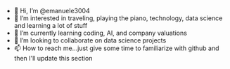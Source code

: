 - 👋 Hi, I’m @emanuele3004
- 👀 I’m interested in traveling, playing the piano, technology, data science and learning a lot of stuff 
- 🌱 I’m currently learning coding, AI, and company valuations
- 💞️ I’m looking to collaborate on data science projects
- 📫 How to reach me...just give some time to familiarize with github and then I'll update this section

<!---
emanuele3004/emanuele3004 is a ✨ special ✨ repository because its `README.md` (this file) appears on your GitHub profile.
You can click the Preview link to take a look at your changes.
--->
